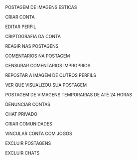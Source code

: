 POSTAGEM DE IMAGENS ESTICAS

CRIAR CONTA

EDITAR PERFIL

CRIPTOGRAFIA DA CONTA

REAGIR NAS POSTAGENS

COMENTARIOS NA POSTAGEM

CENSURAR COMENTARIOS IMPROPRIOS

REPOSTAR A IMAGEM DE OUTROS PERFILS

VER QUE VISUALIZOU SUA POSTAGEM

POSTAGEM DE VIMAGENS TEMPORARIAS DE ATÉ 24 HORAS

DENUNCIAR CONTAS

CHAT PRIVADO

CRIAR COMUNIDADES

VINCULAR CONTA COM JOGOS

EXCLUIR POSTAGENS

EXCLUIR CHATS
